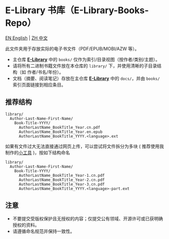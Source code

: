 # E-Library 书库（E-Library-Books-Repo）

[EN English](./README.md) | [ZH 中文](./README.zh-CN.md)

此文件夹用于存放实际的电子书文件（PDF/EPUB/MOBI/AZW 等）。

- 主仓库 [**E-Library**](https://github.com/TiiJeiJ8/E-Library/blob/main/README.zh-CN.md) 中的 `books/` 仅作为索引/目录视图（按作者/类别/主题）。
- 请将所有二进制书籍文件放在本仓库的 `library/` 下，并使用清晰的子目录结构（如 作者/书名/年份）。
- 文档（摘要、阅读笔记）存放在主仓库 [**E-Library**](https://github.com/TiiJeiJ8/E-Library/blob/main/README.zh-CN.md) 中的 `docs/`，并由 `books/` 索引页面链接到相应条目。

## 推荐结构

```
library/
  Author-Last-Name-First-Name/
    Book-Title-YYYY/
      AuthorLastName_BookTitle_Year.cn.pdf
      AuthorLastName_BookTitle_Year.en.epub
      AuthorLastName_BookTitle_YYYY.<language>.ext
```
如果有文件过大无法直接通过网页上传，可以尝试将文件拆分为多块 ( 推荐使用我制作的[小工具](https://github.com/TiiJeiJ8/LibSpliter) )，按如下结构命名
```
library/
  Author-Last-Name-First-Name/
    Book-Title-YYYY/
      AuthorLastName_BookTitle_Year-1.cn.pdf
      AuthorLastName_BookTitle_Year-2.cn.pdf
      AuthorLastName_BookTitle_Year-3.cn.pdf
      AuthorLastName_BookTitle_YYYY.<language>-part.ext
```

## 注意

- 不要提交受版权保护且无授权的内容；仅提交公有领域、开源许可或已获明确授权的资料。
- 请遵循命名规范并保持一致性。
